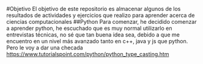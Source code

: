 #Objetivo
El objetivo de este repositorio es almacenar algunos de los resultados de actividades y ejercicios que realizo para aprender acerca de ciencias computacionales
##Python
Para comenzar, he decidido comenzar a aprender python, he escuchado que es muy normal utilizarlo en entrevistas técnicas, no sé que tan buena idea sea, debido a que me encuentro en un nivel más avanzado tanto en c++, java y js que python. Pero le voy a dar una checada
https://www.tutorialspoint.com/python/python_type_casting.htm
